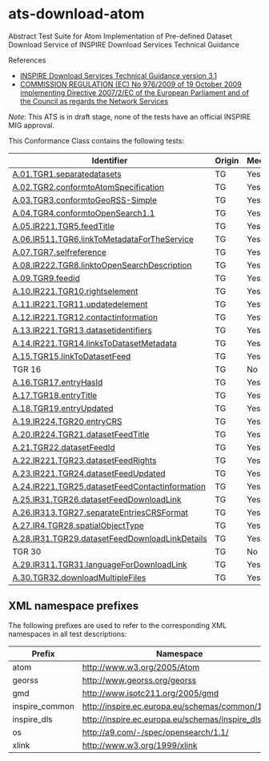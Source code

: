 ats-download-atom
=================

Abstract Test Suite for Atom Implementation of Pre-defined Dataset Download Service of INSPIRE Download Services Technical Guidance 

References
* [INSPIRE Download Services Technical Guidance version 3.1](http://inspire.ec.europa.eu/documents/Network_Services/Technical_Guidance_Download_Services_v3.1.pdf)
* [COMMISSION REGULATION (EC) No 976/2009 of 19 October 2009 implementing Directive 2007/2/EC of the European Parliament and of the Council as regards the Network Services](http://eur-lex.europa.eu/legal-content/EN/TXT/PDF/?uri=CELEX:02009R0976-20101228&from=EN)

*Note*: This ATS is in draft stage, none of the tests have an official INSPIRE MIG approval.

This Conformance Class contains the following tests:

| Identifier                                                        | Origin | Mechanical | Status   |
| ----------------------------------------------------------------- | ------ | ---------- | -------- |
| [A.01.TGR1.separatedatasets](A.01.TGR1.separatedatasets.md)    | TG     | Yes        | Draft    |
| [A.02.TGR2.conformtoAtomSpecification](A.02.TGR2.conformtoAtomSpecification.md)    | TG     | Yes        | Draft    |
| [A.03.TGR3.conformtoGeoRSS-Simple](A.03.TGR3.conformtoGeoRSS-Simple.md)    | TG     | Yes        | Draft    |
| [A.04.TGR4.conformtoOpenSearch1.1](A.04.TGR4.conformtoOpenSearch1.1.md)    | TG     | Yes        | Draft    |
| [A.05.IR221.TGR5.feedTitle](A.05.IR221.TGR5.feedTitle.md)    | TG     | Yes        | Draft    |
| [A.06.IR511.TGR6.linkToMetadataForTheService](A.06.IR511.TGR6.linkToMetadataForTheService.md)  | TG  | Yes  | Draft    |
| [A.07.TGR7.selfreference](A.07.TGR7.selfreference.md)  | TG     | Yes        | Draft    |
| [A.08.IR222.TGR8.linktoOpenSearchDescription](A.08.IR222.TGR8.linktoOpenSearchDescription.md)  | TG     | Yes        | Draft | 
| [A.09.TGR9.feedid](A.09.TGR9.feedid.md)  | TG     | Yes        | Draft    |
| [A.10.IR221.TGR10.rightselement](A.10.IR221.TGR10.rightselement.md)   | TG     | Yes        | Draft    |
| [A.11.IR221.TGR11.updatedelement](A.11.IR221.TGR11.updatedelement.md) | TG     | Yes        | Draft    |
| [A.12.IR221.TGR12.contactinformation](A.12.IR221.TGR12.contactinformation.md) | TG     | Yes        | Draft    |
| [A.13.IR221.TGR13.datasetidentifiers](A.13.IR221.TGR13.datasetidentifiers.md) | TG     | Yes        | Draft    |
| [A.14.IR221.TGR14.linksToDatasetMetadata](A.14.IR221.TGR14.linksToDatasetMetadata.md) | TG     | Yes        | Draft    |
| [A.15.TGR15.linkToDatasetFeed](A.15.TGR15.linkToDatasetFeed.md) | TG | Yes | Draft |
| TGR 16 | TG | No | - |
| [A.16.TGR17.entryHasId](A.16.TGR17.entryHasId.md) | TG | Yes | Draft |
| [A.17.TGR18.entryTitle](A.17.TGR18.entryTitle.md) | TG | Yes | Draft |
| [A.18.TGR19.entryUpdated](A.18.TGR19.entryUpdated.md) | TG | Yes | Draft |
| [A.19.IR224.TGR20.entryCRS](A.19.IR224.TGR20.entryCRS.md) | TG | Yes | Draft |
| [A.20.IR224.TGR21.datasetFeedTitle](A.20.IR224.TGR21.datasetFeedTitle.md) | TG | Yes | Draft |
| [A.21.TGR22.datasetFeedId](A.21.TGR22.datasetFeedId.md) | TG | Yes | Draft |
| [A.22.IR221.TGR23.datasetFeedRights](A.22.IR221.TGR23.datasetFeedRights.md) | TG | Yes | Draft |
| [A.23.IR221.TGR24.datasetFeedUpdated](A.23.IR221.TGR24.datasetFeedUpdated.md) | TG | Yes | Draft |
| [A.24.IR221.TGR25.datasetFeedContactinformation](A.24.IR221.TGR25.datasetFeedContactinformation.md) | TG | Yes | Draft |
| [A.25.IR31.TGR26.datasetFeedDownloadLink](A.25.IR31.TGR26.datasetFeedDownloadLink.md) | TG | Yes | Draft |
| [A.26.IR313.TGR27.separateEntriesCRSFormat](A.26.IR313.TGR27.separateEntriesCRSFormat.md) | TG | Yes | Draft |
| [A.27.IR4.TGR28.spatialObjectType](A.27.IR4.TGR28.spatialObjectType.md) | TG | Yes | Draft |
| [A.28.IR31.TGR29.datasetFeedDownloadLinkDetails](A.28.IR31.TGR29.datasetFeedDownloadLinkDetails.md) | TG | Yes | Draft |
| TGR 30 | TG | No | - |
| [A.29.IR311.TGR31.languageForDownloadLink](A.29.IR311.TGR31.languageForDownloadLink.md) | TG | Yes | Draft |
| [A.30.TGR32.downloadMultipleFiles](A.30.TGR32.downloadMultipleFiles.md) | TG | Yes | Draft |


## XML namespace prefixes <a name="namespaces"></a>

The following prefixes are used to refer to the corresponding XML namespaces in all test descriptions:

Prefix         | Namespace
-------------- | -------------------------------------------------
atom           | http://www.w3.org/2005/Atom
georss         | http://www.georss.org/georss
gmd | http://www.isotc211.org/2005/gmd
inspire\_common| http://inspire.ec.europa.eu/schemas/common/1.0
inspire\_dls   | http://inspire.ec.europa.eu/schemas/inspire_dls/1.0
os             | http://a9.com/-/spec/opensearch/1.1/
xlink          | http://www.w3.org/1999/xlink
